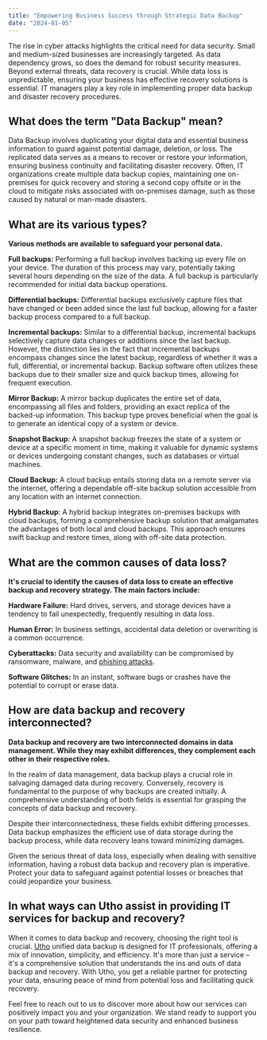 ```yaml
---
title: "Empowering Business Success through Strategic Data Backup"
date: "2024-01-05"
---
```


The rise in cyber attacks highlights the critical need for data security. Small and medium-sized businesses are increasingly targeted. As data dependency grows, so does the demand for robust security measures. Beyond external threats, data recovery is crucial. While data loss is unpredictable, ensuring your business has effective recovery solutions is essential. IT managers play a key role in implementing proper data backup and disaster recovery procedures.  

## **What does the term "Data Backup" mean?**  

Data Backup involves duplicating your digital data and essential business information to guard against potential damage, deletion, or loss. The replicated data serves as a means to recover or restore your information, ensuring business continuity and facilitating disaster recovery. Often, IT organizations create multiple data backup copies, maintaining one on-premises for quick recovery and storing a second copy offsite or in the cloud to mitigate risks associated with on-premises damage, such as those caused by natural or man-made disasters.  

## **What are its various types?**  

**Various methods are available to safeguard your personal data.**  

**Full backups:** Performing a full backup involves backing up every file on your device. The duration of this process may vary, potentially taking several hours depending on the size of the data. A full backup is particularly recommended for initial data backup operations.  

**Differential backups:** Differential backups exclusively capture files that have changed or been added since the last full backup, allowing for a faster backup process compared to a full backup.  
  
**Incremental backups:** Similar to a differential backup, incremental backups selectively capture data changes or additions since the last backup. However, the distinction lies in the fact that incremental backups encompass changes since the latest backup, regardless of whether it was a full, differential, or incremental backup. Backup software often utilizes these backups due to their smaller size and quick backup times, allowing for frequent execution.  

**Mirror Backup:** A mirror backup duplicates the entire set of data, encompassing all files and folders, providing an exact replica of the backed-up information. This backup type proves beneficial when the goal is to generate an identical copy of a system or device.  

**Snapshot Backup:** A snapshot backup freezes the state of a system or device at a specific moment in time, making it valuable for dynamic systems or devices undergoing constant changes, such as databases or virtual machines.  
  
**Cloud Backup:** A cloud backup entails storing data on a remote server via the internet, offering a dependable off-site backup solution accessible from any location with an internet connection.  

**Hybrid Backup**: A hybrid backup integrates on-premises backups with cloud backups, forming a comprehensive backup solution that amalgamates the advantages of both local and cloud backups. This approach ensures swift backup and restore times, along with off-site data protection.  
  

## **What are the common causes of data loss?**  

**It's crucial to identify the causes of data loss to create an effective backup and recovery strategy. The main factors include:**  

**Hardware Failure:** Hard drives, servers, and storage devices have a tendency to fail unexpectedly, frequently resulting in data loss.  
  
**Human Error:** In business settings, accidental data deletion or overwriting is a common occurrence.  
  
**Cyberattacks:** Data security and availability can be compromised by ransomware, malware, and [phishing attacks](https://www.cloudflare.com/learning/access-management/phishing-attack/).  
  
**Software Glitches:** In an instant, software bugs or crashes have the potential to corrupt or erase data.  

## **How are data backup and recovery interconnected?**  

**Data backup and recovery are two interconnected domains in data management. While they may exhibit differences, they complement each other in their respective roles.**  

In the realm of data management, data backup plays a crucial role in salvaging damaged data during recovery. Conversely, recovery is fundamental to the purpose of why backups are created initially. A comprehensive understanding of both fields is essential for grasping the concepts of data backup and recovery.

Despite their interconnectedness, these fields exhibit differing processes. Data backup emphasizes the efficient use of data storage during the backup process, while data recovery leans toward minimizing damages.

Given the serious threat of data loss, especially when dealing with sensitive information, having a robust data backup and recovery plan is imperative. Protect your data to safeguard against potential losses or breaches that could jeopardize your business.  

## **In what ways can Utho assist in providing IT services for backup and recovery?**  

When it comes to data backup and recovery, choosing the right tool is crucial. [Utho](https://utho.com/) unified data backup is designed for IT professionals, offering a mix of innovation, simplicity, and efficiency. It's more than just a service – it's a comprehensive solution that understands the ins and outs of data backup and recovery. With Utho, you get a reliable partner for protecting your data, ensuring peace of mind from potential loss and facilitating quick recovery.  
  
Feel free to reach out to us to discover more about how our services can positively impact you and your organization. We stand ready to support you on your path toward heightened data security and enhanced business resilience.
